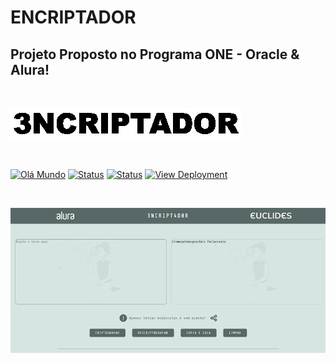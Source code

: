 # ENCRIPTADOR

## Projeto Proposto no Programa ONE - Oracle & Alura!

<br>

![Capa](img/banner.gif)

<br>

[![Olá Mundo](https://shields.io/badge/Olá-Mundo-blue)]() 
[![Status](https://shields.io/badge/STATUS-V%200.1%20Concluído-green)]() 
[![Status](https://shields.io/badge/Tecnologias%20Utilizadas-|%20HTML%205%20|%20CSS%203%20|%20JavaScript%20|-orange)](https://euclides981.github.io/criptografia) 
[![View Deployment](https://shields.io/badge/View-Deployment-yellow.svg)](https://euclides981.github.io/criptografia) 

<br>

![Prévia do Projeto](https://github.com/euclides981/criptografia/blob/main/img/previa.png)
